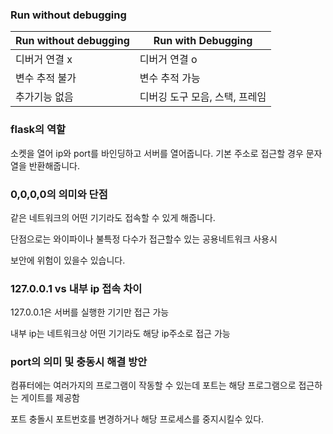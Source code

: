 ### Run without debugging 

| Run without debugging | Run with Debugging|
|-----------------------|-------------------|
|디버거 연결 x| 디버거 연결 o|
|변수 추적 불가 | 변수 추적 가능|
|추가기능 없음 | 디버깅 도구 모음, 스택, 프레임|


### flask의 역할 

소켓을 열어 ip와 port를 바인딩하고 서버를 열어줍니다.
기본 주소로 접근할 경우 문자열을 반환해줍니다.


### 0,0,0,0의 의미와 단점 

같은 네트워크의 어떤 기기라도 접속할 수 있게 해줍니다.

단점으로는 와이파이나 불특정 다수가 접근할수 있는 공용네트워크 사용시

보안에 위험이 있을수 있습니다.

### 127.0.0.1 vs 내부 ip 접속 차이

127.0.0.1은 서버를 실행한 기기만 접근 가능

내부 ip는 네트워크상 어떤 기기라도 해당 ip주소로 접근 가능


### port의 의미 및 충동시 해결 방안

컴퓨터에는 여러가지의 프로그램이 작동할 수 있는데
포트는 해당 프로그램으로 접근하는 게이트를 제공함

포트 충돌시 포트번호를 변경하거나
해당 프로세스를 중지시킬수 있다.

